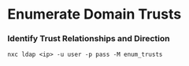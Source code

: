 # Enumerate Domain Trusts

### Identify Trust Relationships and Direction

    nxc ldap <ip> -u user -p pass -M enum_trusts
